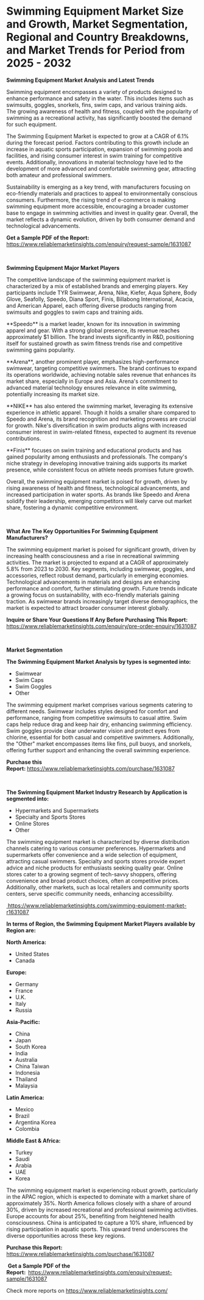 <p><h1>Swimming Equipment Market Size and Growth, Market Segmentation, Regional and Country Breakdowns, and Market Trends for Period from 2025 -  2032</h1></p><p><strong>Swimming Equipment Market Analysis and Latest Trends</strong></p>
<p><p>Swimming equipment encompasses a variety of products designed to enhance performance and safety in the water. This includes items such as swimsuits, goggles, snorkels, fins, swim caps, and various training aids. The growing awareness of health and fitness, coupled with the popularity of swimming as a recreational activity, has significantly boosted the demand for such equipment.</p><p>The Swimming Equipment Market is expected to grow at a CAGR of 6.1% during the forecast period. Factors contributing to this growth include an increase in aquatic sports participation, expansion of swimming pools and facilities, and rising consumer interest in swim training for competitive events. Additionally, innovations in material technology have led to the development of more advanced and comfortable swimming gear, attracting both amateur and professional swimmers.</p><p>Sustainability is emerging as a key trend, with manufacturers focusing on eco-friendly materials and practices to appeal to environmentally conscious consumers. Furthermore, the rising trend of e-commerce is making swimming equipment more accessible, encouraging a broader customer base to engage in swimming activities and invest in quality gear. Overall, the market reflects a dynamic evolution, driven by both consumer demand and technological advancements.</p></p>
<p><strong>Get a Sample PDF of the Report:&nbsp;</strong> <a href="https://www.reliablemarketinsights.com/enquiry/request-sample/1631087?utm_campaign=3295&utm_medium=2&utm_source=Github&utm_content=ia&utm_term=05042025&utm_id=swimming-equipment">https://www.reliablemarketinsights.com/enquiry/request-sample/1631087</a></p>
<p>&nbsp;</p>
<p><strong>Swimming Equipment Major Market Players</strong></p>
<p><p>The competitive landscape of the swimming equipment market is characterized by a mix of established brands and emerging players. Key participants include TYR Swimwear, Arena, Nike, Kiefer, Aqua Sphere, Body Glove, Seafolly, Speedo, Diana Sport, Finis, Billabong International, Acacia, and American Apparel, each offering diverse products ranging from swimsuits and goggles to swim caps and training aids.</p><p>**Speedo** is a market leader, known for its innovation in swimming apparel and gear. With a strong global presence, its revenue reaches approximately $1 billion. The brand invests significantly in R&D, positioning itself for sustained growth as swim fitness trends rise and competitive swimming gains popularity.</p><p>**Arena**, another prominent player, emphasizes high-performance swimwear, targeting competitive swimmers. The brand continues to expand its operations worldwide, achieving notable sales revenue that enhances its market share, especially in Europe and Asia. Arena's commitment to advanced material technology ensures relevance in elite swimming, potentially increasing its market size.</p><p>**NIKE** has also entered the swimming market, leveraging its extensive experience in athletic apparel. Though it holds a smaller share compared to Speedo and Arena, its brand recognition and marketing prowess are crucial for growth. Nike's diversification in swim products aligns with increased consumer interest in swim-related fitness, expected to augment its revenue contributions.</p><p>**Finis** focuses on swim training and educational products and has gained popularity among enthusiasts and professionals. The company's niche strategy in developing innovative training aids supports its market presence, while consistent focus on athlete needs promises future growth.</p><p>Overall, the swimming equipment market is poised for growth, driven by rising awareness of health and fitness, technological advancements, and increased participation in water sports. As brands like Speedo and Arena solidify their leadership, emerging competitors will likely carve out market share, fostering a dynamic competitive environment.</p></p>
<p>&nbsp;</p>
<p><strong>What Are The Key Opportunities For Swimming Equipment Manufacturers?</strong></p>
<p><p>The swimming equipment market is poised for significant growth, driven by increasing health consciousness and a rise in recreational swimming activities. The market is projected to expand at a CAGR of approximately 5.8% from 2023 to 2030. Key segments, including swimwear, goggles, and accessories, reflect robust demand, particularly in emerging economies. Technological advancements in materials and designs are enhancing performance and comfort, further stimulating growth. Future trends indicate a growing focus on sustainability, with eco-friendly materials gaining traction. As swimwear brands increasingly target diverse demographics, the market is expected to attract broader consumer interest globally.</p></p>
<p><strong>Inquire or Share Your Questions If Any Before Purchasing This Report:</strong> <a href="https://www.reliablemarketinsights.com/enquiry/pre-order-enquiry/1631087?utm_campaign=3295&utm_medium=2&utm_source=Github&utm_content=ia&utm_term=05042025&utm_id=swimming-equipment">https://www.reliablemarketinsights.com/enquiry/pre-order-enquiry/1631087</a></p>
<p>&nbsp;</p>
<p><strong>Market Segmentation</strong></p>
<p><strong>The Swimming Equipment Market Analysis by types is segmented into:</strong></p>
<p><ul><li>Swimwear</li><li>Swim Caps</li><li>Swim Goggles</li><li>Other</li></ul></p>
<p><p>The swimming equipment market comprises various segments catering to different needs. Swimwear includes styles designed for comfort and performance, ranging from competitive swimsuits to casual attire. Swim caps help reduce drag and keep hair dry, enhancing swimming efficiency. Swim goggles provide clear underwater vision and protect eyes from chlorine, essential for both casual and competitive swimmers. Additionally, the "Other" market encompasses items like fins, pull buoys, and snorkels, offering further support and enhancing the overall swimming experience.</p></p>
<p><strong>Purchase this Report:&nbsp;</strong><a href="https://www.reliablemarketinsights.com/purchase/1631087?utm_campaign=3295&utm_medium=2&utm_source=Github&utm_content=ia&utm_term=05042025&utm_id=swimming-equipment">https://www.reliablemarketinsights.com/purchase/1631087</a></p>
<p>&nbsp;</p>
<p><strong>The Swimming Equipment Market Industry Research by Application is segmented into:</strong></p>
<p><ul><li>Hypermarkets and Supermarkets</li><li>Specialty and Sports Stores</li><li>Online Stores</li><li>Other</li></ul></p>
<p><p>The swimming equipment market is characterized by diverse distribution channels catering to various consumer preferences. Hypermarkets and supermarkets offer convenience and a wide selection of equipment, attracting casual swimmers. Specialty and sports stores provide expert advice and niche products for enthusiasts seeking quality gear. Online stores cater to a growing segment of tech-savvy shoppers, offering convenience and broad product choices, often at competitive prices. Additionally, other markets, such as local retailers and community sports centers, serve specific community needs, enhancing accessibility.</p></p>
<p><a href="https://www.reliablemarketinsights.com/swimming-equipment-market-r1631087?utm_campaign=3295&utm_medium=2&utm_source=Github&utm_content=ia&utm_term=05042025&utm_id=swimming-equipment">&nbsp;https://www.reliablemarketinsights.com/swimming-equipment-market-r1631087</a></p>
<p><strong>In terms of Region, the Swimming Equipment Market Players available by Region are:</strong></p>
<p>
    <p> <strong> North America: </strong>
        <ul>
            <li>United States</li>
            <li>Canada</li>
        </ul>
        </p> 
    <p> <strong> Europe: </strong>
        <ul>
            <li>Germany</li>
            <li>France</li>
            <li>U.K.</li>
            <li>Italy</li>
            <li>Russia</li>
        </ul>
        </p> 
    <p> <strong> Asia-Pacific: </strong>
        <ul>
            <li>China</li>
            <li>Japan</li>
            <li>South Korea</li>
            <li>India</li>
            <li>Australia</li>
            <li>China Taiwan</li>
            <li>Indonesia</li>
            <li>Thailand</li>
            <li>Malaysia</li>
        </ul>
        </p> 
    <p> <strong> Latin America: </strong>
        <ul>
            <li>Mexico</li>
            <li>Brazil</li>
            <li>Argentina Korea</li>
            <li>Colombia</li>
        </ul>
        </p> 
    <p> <strong> Middle East & Africa: </strong>
        <ul>
            <li>Turkey</li>
            <li>Saudi</li>
            <li>Arabia</li>
            <li>UAE</li>
            <li>Korea</li>
        </ul>
    </p>
    </p>
<p><p>The swimming equipment market is experiencing robust growth, particularly in the APAC region, which is expected to dominate with a market share of approximately 35%. North America follows closely with a share of around 30%, driven by increased recreational and professional swimming activities. Europe accounts for about 25%, benefiting from heightened health consciousness. China is anticipated to capture a 10% share, influenced by rising participation in aquatic sports. This upward trend underscores the diverse opportunities across these key regions.</p></p>
<p><strong>Purchase this Report: </strong><a href="https://www.reliablemarketinsights.com/purchase/1631087?utm_campaign=3295&utm_medium=2&utm_source=Github&utm_content=ia&utm_term=05042025&utm_id=swimming-equipment">https://www.reliablemarketinsights.com/purchase/1631087</a></p>
<p>&nbsp;<strong>Get a Sample PDF of the Report:&nbsp;&nbsp;</strong><a href="https://www.reliablemarketinsights.com/enquiry/request-sample/1631087?utm_campaign=3295&utm_medium=2&utm_source=Github&utm_content=ia&utm_term=05042025&utm_id=swimming-equipment">https://www.reliablemarketinsights.com/enquiry/request-sample/1631087</a></p>
<p><strong></strong></p>
<p>Check more reports on <a href="https://www.reliablemarketinsights.com/?utm_campaign=3295&utm_medium=2&utm_source=Github&utm_content=ia&utm_term=05042025&utm_id=swimming-equipment">https://www.reliablemarketinsights.com/</a></p>